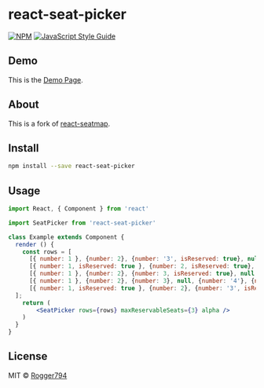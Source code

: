 # react-seat-picker

> 

[![NPM](https://img.shields.io/npm/v/react-seat-picker.svg)](https://www.npmjs.com/package/react-seat-picker) [![JavaScript Style Guide](https://img.shields.io/badge/code_style-standard-brightgreen.svg)](https://standardjs.com)

## Demo

This is the [Demo Page](https://rogger794.github.io/react-seat-picker/).

## About

This is a fork of [react-seatmap](https://www.npmjs.com/package/react-seatmap).

## Install

```bash
npm install --save react-seat-picker
```

## Usage

```jsx
import React, { Component } from 'react'

import SeatPicker from 'react-seat-picker'

class Example extends Component {
  render () {
    const rows = [
      [{ number: 1 }, {number: 2}, {number: '3', isReserved: true}, null, {number: '4'}, {number: 5}, {number: 6}],
      [{ number: 1, isReserved: true }, {number: 2, isReserved: true}, {number: '3', isReserved: true}, null, {number: '4'}, {number: 5}, {number: 6}],
      [{ number: 1 }, {number: 2}, {number: 3, isReserved: true}, null, {number: '4'}, {number: 5}, {number: 6}],
      [{ number: 1 }, {number: 2}, {number: 3}, null, {number: '4'}, {number: 5}, {number: 6}],
      [{ number: 1, isReserved: true }, {number: 2}, {number: '3', isReserved: true}, null, {number: '4'}, {number: 5}, {number: 6, isReserved: true}]
  ];
    return (
        <SeatPicker rows={rows} maxReservableSeats={3} alpha />
    )
  }
}
```

## License

MIT © [Rogger794](https://github.com/Rogger794)
